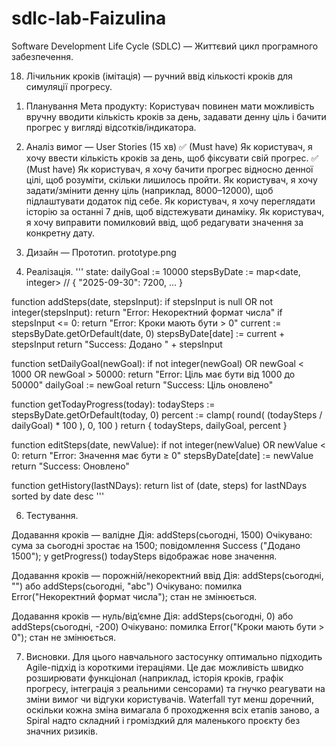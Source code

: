 # sdlc-lab-Faizulina
Software Development Life Cycle (SDLC) — Життєвий цикл програмного забезпечення.

18.	Лічильник кроків (імітація) — ручний ввід кількості кроків для симуляції прогресу.

1) Планування 
Мета продукту:
Користувач повинен мати можливість вручну вводити кількість кроків за день, задавати денну ціль і бачити прогрес у вигляді відсотків/індикатора.

2) Аналіз вимог — User Stories (15 хв)
✅ (Must have) Як користувач, я хочу ввести кількість кроків за день, щоб фіксувати свій прогрес.
✅ (Must have) Як користувач, я хочу бачити прогрес відносно денної цілі, щоб розуміти, скільки лишилось пройти.
Як користувач, я хочу задати/змінити денну ціль (наприклад, 8000–12000), щоб підлаштувати додаток під себе.
Як користувач, я хочу переглядати історію за останні 7 днів, щоб відстежувати динаміку.
Як користувач, я хочу виправити помилковий ввід, щоб редагувати значення за конкретну дату.

3) Дизайн — Прототип.
   prototype.png
   
5) Реалізація.
   '''
   state:
  dailyGoal := 10000
  stepsByDate := map<date, integer> // { "2025-09-30": 7200, ... }

function addSteps(date, stepsInput):
  if stepsInput is null OR not integer(stepsInput):
      return "Error: Некоректний формат числа"
  if stepsInput <= 0:
      return "Error: Кроки мають бути > 0"
  current := stepsByDate.getOrDefault(date, 0)
  stepsByDate[date] := current + stepsInput
  return "Success: Додано " + stepsInput

function setDailyGoal(newGoal):
  if not integer(newGoal) OR newGoal < 1000 OR newGoal > 50000:
      return "Error: Ціль має бути від 1000 до 50000"
  dailyGoal := newGoal
  return "Success: Ціль оновлено"

function getTodayProgress(today):
  todaySteps := stepsByDate.getOrDefault(today, 0)
  percent := clamp( round( (todaySteps / dailyGoal) * 100 ), 0, 100 )
  return { todaySteps, dailyGoal, percent }

function editSteps(date, newValue):
  if not integer(newValue) OR newValue < 0:
      return "Error: Значення має бути ≥ 0"
  stepsByDate[date] := newValue
  return "Success: Оновлено"

function getHistory(lastNDays):
  return list of (date, steps) for lastNDays sorted by date desc
'''

6) Тестування.
   
Додавання кроків — валідне
Дія: addSteps(сьогодні, 1500)
Очікувано: сума за сьогодні зростає на 1500; повідомлення Success ("Додано 1500"); у getProgress() todaySteps відображає нове значення.

Додавання кроків — порожній/некоректний ввід
Дія: addSteps(сьогодні, "") або addSteps(сьогодні, "abc")
Очікувано: помилка Error("Некоректний формат числа"); стан не змінюється.

Додавання кроків — нуль/від’ємне
Дія: addSteps(сьогодні, 0) або addSteps(сьогодні, -200)
Очікувано: помилка Error("Кроки мають бути > 0"); стан не змінюється.

7. Висновки.
Для цього навчального застосунку оптимально підходить Agile-підхід із короткими ітераціями.
Це дає можливість швидко розширювати функціонал (наприклад, історія кроків, графік прогресу, інтеграція з реальними сенсорами) та гнучко реагувати на зміни вимог чи відгуки користувачів.
Waterfall тут менш доречний, оскільки кожна зміна вимагала б проходження всіх етапів заново, а Spiral надто складний і громіздкий для маленького проєкту без значних ризиків.
